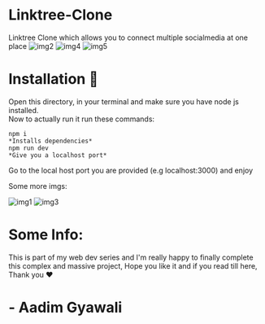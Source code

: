 # Linktree-Clone
Linktree Clone which allows you to connect multiple socialmedia at one place
![img2](https://github.com/user-attachments/assets/e0d82f9e-931c-47d6-bb18-87237945a1a6)
![img4](https://github.com/user-attachments/assets/6b2f7018-9627-4b02-9a0a-597319db6884)
![img5](https://github.com/user-attachments/assets/a55e154e-79fc-44dd-a761-c9483d9b7c62)


# Installation 🚀
Open this directory, in your terminal and make sure you have node js installed.
<br>
Now to actually run it run these commands:
```
npm i
*Installs dependencies*
npm run dev
*Give you a localhost port*
```
Go to the local host port you are provided (e.g localhost:3000) and enjoy

Some more imgs:

![img1](https://github.com/user-attachments/assets/28220c18-6863-4b22-ba47-fdf10a85248d)
![img3](https://github.com/user-attachments/assets/3248b701-8349-4f1d-9458-5ddfb299b020)

# Some Info:
This is part of my web dev series and I'm really happy to finally complete this complex and massive project, Hope you like it and if you read till here, Thank you ❤️
# - Aadim Gyawali
